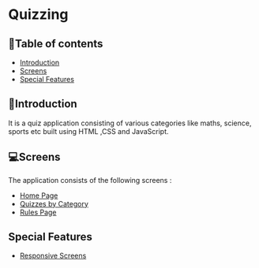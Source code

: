 # Quizzing

## 📑Table of contents 

- [Introduction](#introduction)
- [Screens](#screens)
- [Special Features](#special-features)


## 🧩Introduction
It is a quiz application consisting of various categories like maths, science, sports etc built using HTML ,CSS and JavaScript.

## 💻Screens
The application consists of the following screens :
- [Home Page](#home-page)
- [Quizzes by Category](#quizzes-by-category)
- [Rules Page ](#rules-page)

## Special Features
- [Responsive Screens](#responsive-screens)
